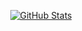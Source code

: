 <p align="center">
    <a href="https://github.com/Schariac123">
      <img alt="GitHub Stats" src="https://github-readme-stats.vercel.app/api?username=Schariac123&hide=["issues","prs"]&show_icons=true" />
    </a>
</p>

